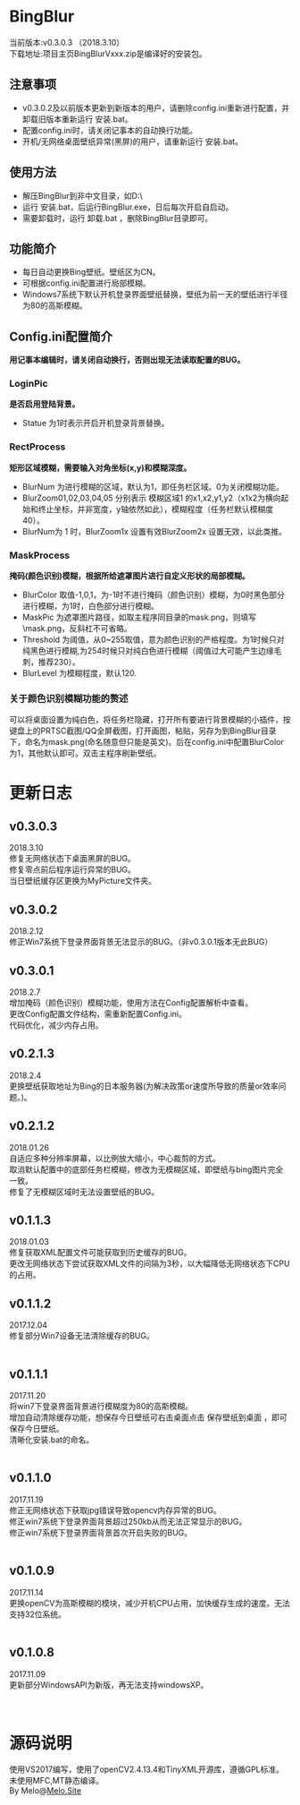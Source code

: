 # BingBlur
当前版本:v0.3.0.3 （2018.3.10）<br /> 
下载地址:项目主页BingBlurVxxx.zip是编译好的安装包。 <br />
## 注意事项
* v0.3.0.2及以前版本更新到新版本的用户，请删除config.ini重新进行配置，并卸载旧版本重新运行 安装.bat。 
* 配置config.ini时，请关闭记事本的自动换行功能。
* 开机/无网络桌面壁纸异常(黑屏)的用户，请重新运行 安装.bat。
## 使用方法
* 解压BingBlur到非中文目录，如D:\ <br /> 
* 运行 安装.bat，后运行BingBlur.exe，日后每次开启自启动。 <br /> 
* 需要卸载时，运行 卸载.bat ，删除BingBlur目录即可。 <br /> 
## 功能简介
* 每日自动更换Bing壁纸。壁纸区为CN。 <br /> 
* 可根据config.ini配置进行局部模糊。 <br /> 
* Windows7系统下默认开机登录界面壁纸替换，壁纸为前一天的壁纸进行半径为80的高斯模糊。 <br /> 
## Config.ini配置简介
__用记事本编辑时，请关闭自动换行，否则出现无法读取配置的BUG。__ <br /> 
### LoginPic ###
__是否启用登陆背景。__
* Statue 为1时表示开启开机登录背景替换。 <br /> 
### RectProcess ###
__矩形区域模糊，需要输入对角坐标(x,y)和模糊深度。__
* BlurNum 为进行模糊的区域，默认为1，即任务栏区域。0为关闭模糊功能。 <br /> 
* BlurZoom01,02,03,04,05 分别表示 模糊区域1 的x1,x2,y1,y2（x1x2为横向起始和终止坐标，并非宽度，y轴依然如此），模糊程度（任务栏默认模糊度40）。 <br /> 
* BlurNum为 1 时，BlurZoom1x 设置有效BlurZoom2x 设置无效，以此类推。 <br /> 
### MaskProcess ###
__掩码(颜色识别)模糊，根据所给遮罩图片进行自定义形状的局部模糊。__
* BlurColor 取值-1,0,1，为-1时不进行掩码（颜色识别）模糊，为0时黑色部分进行模糊，为1时，白色部分进行模糊。
* MaskPic 为遮罩图片路径，如取主程序同目录的mask.png，则填写\mask.png，反斜杠不可省略。
* Threshold 为阈值，从0~255取值，意为颜色识别的严格程度。为1时候只对纯黑色进行模糊,为254时候只对纯白色进行模糊（阈值过大可能产生边缘毛刺，推荐230）。
* BlurLevel 为模糊程度，默认120.
### 关于颜色识别模糊功能的赘述 ###
可以将桌面设置为纯白色，将任务栏隐藏，打开所有要进行背景模糊的小插件，按键盘上的PRTSC截图/QQ全屏截图，打开画图，粘贴，另存为到BingBlur目录下，命名为mask.png(命名随意但只能是英文)。后在config.ini中配置BlurColor为1，其他默认即可。双击主程序刷新壁纸。
<br /> 

# 更新日志 #
## v0.3.0.3
2018.3.10<br />
修复无网络状态下桌面黑屏的BUG。<br />
修复零点前后程序运行异常的BUG。<br />
当日壁纸缓存区更换为MyPicture文件夹。<br />
## v0.3.0.2
2018.2.12<br />
修正Win7系统下登录界面背景无法显示的BUG。（非v0.3.0.1版本无此BUG）<br />
## v0.3.0.1
2018.2.7<br />
增加掩码（颜色识别）模糊功能，使用方法在Config配置解析中查看。<br />
更改Config配置文件结构，需重新配置Config.ini。<br />
代码优化，减少内存占用。<br />
## v0.2.1.3
2018.2.4<br />
更换壁纸获取地址为Bing的日本服务器(为解决政策or速度所导致的质量or效率问题。)。<br />
## v0.2.1.2
2018.01.26<br />
自适应多种分辨率屏幕，以比例放大缩小，中心裁剪的方式。<br />
取消默认配置中的底部任务栏模糊，修改为无模糊区域，即壁纸与bing图片完全一致。<br />
修复了无模糊区域时无法设置壁纸的BUG。<br />
## v0.1.1.3
2018.01.03<br />
修复获取XML配置文件可能获取到历史缓存的BUG。<br />
更改无网络状态下尝试获取XML文件的间隔为3秒，以大幅降低无网络状态下CPU的占用。<br />
## v0.1.1.2
2017.12.04<br />
修复部分Win7设备无法清除缓存的BUG。<br />
<br />
## v0.1.1.1
2017.11.20<br /> 
将win7下登录界面背景进行模糊度为80的高斯模糊。<br /> 
增加自动清除缓存功能，想保存今日壁纸可右击桌面点击 保存壁纸到桌面 ，即可保存今日壁纸。 <br /> 
清晰化安装.bat的命名。 <br /> 
 <br /> 
## v0.1.1.0 
2017.11.19 <br /> 
修正无网络状态下获取jpg错误导致opencv内存异常的BUG。 <br /> 
修正win7系统下登录界面背景超过250kb从而无法正常显示的BUG。 <br /> 
修正win7系统下登录界面背景首次开启失败的BUG。 <br /> 
 <br /> 
## v0.1.0.9 
2017.11.14 <br /> 
更换openCV为高斯模糊的模块，减少开机CPU占用，加快缓存生成的速度。无法支持32位系统。 <br /> 
 <br /> 
## v0.1.0.8 
2017.11.09 <br /> 
更新部分WindowsAPI为新版，再无法支持windowsXP。 <br /> 
 <br />  <br /> 
# 源码说明
使用VS2017编写，使用了openCV2.4.13.4和TinyXML开源库，遵循GPL标准。 <br /> 
未使用MFC,MT静态编译。 <br /> 
By Melo@<a href="http://melo.site/">Melo.Site</a> <br /> 
